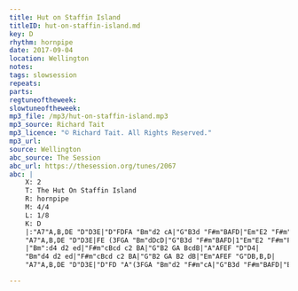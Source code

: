 ```yaml
---
title: Hut on Staffin Island
titleID: hut-on-staffin-island.md
key: D
rhythm: hornpipe
date: 2017-09-04
location: Wellington
notes:
tags: slowsession 
repeats: 
parts: 
regtuneoftheweek:
slowtuneoftheweek:
mp3_file: /mp3/hut-on-staffin-island.mp3
mp3_source: Richard Tait
mp3_licence: "© Richard Tait. All Rights Reserved."
mp3_url:
source: Wellington
abc_source: The Session
abc_url: https://thesession.org/tunes/2067
abc: |
    X: 2
    T: The Hut On Staffin Island
    R: hornpipe
    M: 4/4
    L: 1/8
    K: D
    |:"A7"A,B,DE "D"D3E|"D"FDFA "Bm"d2 cA|"G"B3d "F#m"BAFD|"Em"E2 "F#m"FE "G"DB,B,D|
    "A7"A,B,DE "D"D3E|FE (3FGA "Bm"dDcD|"G"B3d "F#m"BAFD|1"Em"E2 "F#m"FE "G"D3B,:|2"A7"E2 "D/F#"FE "D"D2 FA||
    |"Bm":d4 d2 ed|"F#m"cBcd c2 BA|"G"B2 GA BcdB|"A"AFEF "D"D4|
    "Bm"d4 d2 ed|"F#m"cBcd c2 BA|"G"B2 GA B2 dB|"Em"AFEF "G"DB,B,D|
    "A7"A,B,DE "D"D3E|"D"FD "A"(3FGA "Bm"d2 "F#m"cA|"G"B3d "F#m"BAFD|"Em"E2 "F#m"FE "D"D4||

---
```

